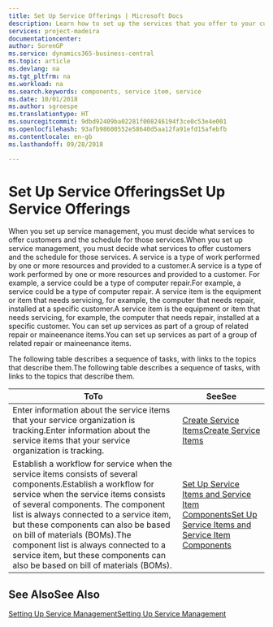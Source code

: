 ```yaml
---
title: Set Up Service Offerings | Microsoft Docs
description: Learn how to set up the services that you offer to your customers.
services: project-madeira
documentationcenter: 
author: SorenGP
ms.service: dynamics365-business-central
ms.topic: article
ms.devlang: na
ms.tgt_pltfrm: na
ms.workload: na
ms.search.keywords: components, service item, service
ms.date: 10/01/2018
ms.author: sgroespe
ms.translationtype: HT
ms.sourcegitcommit: 9dbd92409ba02281f008246194f3ce0c53e4e001
ms.openlocfilehash: 93afb98600552e58640d5aa12fa91efd15afebfb
ms.contentlocale: en-gb
ms.lasthandoff: 09/28/2018

---
```


# <a name="set-up-service-offerings"></a><span data-ttu-id="cf1cd-103">Set Up Service Offerings</span><span class="sxs-lookup"><span data-stu-id="cf1cd-103">Set Up Service Offerings</span></span>
<span data-ttu-id="cf1cd-104">When you set up service management, you must decide what services to offer customers and the schedule for those services.</span><span class="sxs-lookup"><span data-stu-id="cf1cd-104">When you set up service management, you must decide what services to offer customers and the schedule for those services.</span></span> <span data-ttu-id="cf1cd-105">A service is a type of work performed by one or more resources and provided to a customer.</span><span class="sxs-lookup"><span data-stu-id="cf1cd-105">A service is a type of work performed by one or more resources and provided to a customer.</span></span> <span data-ttu-id="cf1cd-106">For example, a service could be a type of computer repair.</span><span class="sxs-lookup"><span data-stu-id="cf1cd-106">For example, a service could be a type of computer repair.</span></span> <span data-ttu-id="cf1cd-107">A service item is the equipment or item that needs servicing, for example, the computer that needs repair, installed at a specific customer.</span><span class="sxs-lookup"><span data-stu-id="cf1cd-107">A service item is the equipment or item that needs servicing, for example, the computer that needs repair, installed at a specific customer.</span></span> <span data-ttu-id="cf1cd-108">You can set up services as part of a group of related repair or maineenance items.</span><span class="sxs-lookup"><span data-stu-id="cf1cd-108">You can set up services as part of a group of related repair or maineenance items.</span></span>  
  
<span data-ttu-id="cf1cd-109">The following table describes a sequence of tasks, with links to the topics that describe them.</span><span class="sxs-lookup"><span data-stu-id="cf1cd-109">The following table describes a sequence of tasks, with links to the topics that describe them.</span></span>  
  
|<span data-ttu-id="cf1cd-110">**To**</span><span class="sxs-lookup"><span data-stu-id="cf1cd-110">**To**</span></span>|<span data-ttu-id="cf1cd-111">**See**</span><span class="sxs-lookup"><span data-stu-id="cf1cd-111">**See**</span></span>|  
|------------|-------------|  
|<span data-ttu-id="cf1cd-112">Enter information about the service items that your service organization is tracking.</span><span class="sxs-lookup"><span data-stu-id="cf1cd-112">Enter information about the service items that your service organization is tracking.</span></span>|[<span data-ttu-id="cf1cd-113">Create Service Items</span><span class="sxs-lookup"><span data-stu-id="cf1cd-113">Create Service Items</span></span>](service-how-to-create-service-items.md)|  
|<span data-ttu-id="cf1cd-114">Establish a workflow for service when the service items consists of several components.</span><span class="sxs-lookup"><span data-stu-id="cf1cd-114">Establish a workflow for service when the service items consists of several components.</span></span> <span data-ttu-id="cf1cd-115">The component list is always connected to a service item, but these components can also be based on bill of materials (BOMs).</span><span class="sxs-lookup"><span data-stu-id="cf1cd-115">The component list is always connected to a service item, but these components can also be based on bill of materials (BOMs).</span></span>|[<span data-ttu-id="cf1cd-116">Set Up Service Items and Service Item Components</span><span class="sxs-lookup"><span data-stu-id="cf1cd-116">Set Up Service Items and Service Item Components</span></span>](service-how-setup-service-items.md)|  
  
## <a name="see-also"></a><span data-ttu-id="cf1cd-117">See Also</span><span class="sxs-lookup"><span data-stu-id="cf1cd-117">See Also</span></span>  
[<span data-ttu-id="cf1cd-118">Setting Up Service Management</span><span class="sxs-lookup"><span data-stu-id="cf1cd-118">Setting Up Service Management</span></span>](service-setup-service.md)   
